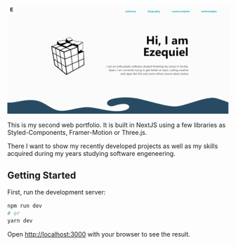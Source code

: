 <img src="https://github.com/ezegonmac/portfolio_2022/blob/main/public/projects/portfolio.png" />

This is my second web portfolio. It is built in NextJS using a few libraries as Styled-Components, Framer-Motion or Three.js.

There I want to show my recently developed projects as well as my skills acquired during my years studying software engeneering.

## Getting Started

First, run the development server:

```bash
npm run dev
# or
yarn dev
```

Open [http://localhost:3000](http://localhost:3000) with your browser to see the result.
